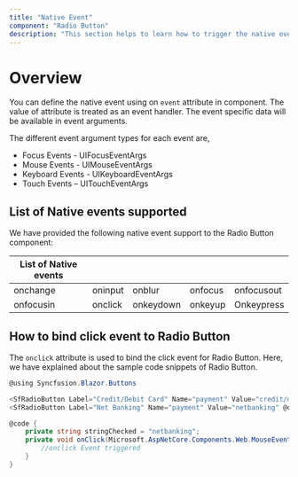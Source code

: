 ```yaml
---
title: "Native Event"
component: "Radio Button"
description: "This section helps to learn how to trigger the native events in ASP.NET Core Razor application"
---
```


# Overview

You can define the native event using on `event` attribute in component. The value of attribute is treated as an event handler. The event specific data will be available in event arguments.

The different event argument types for each event are,

* Focus Events - UIFocusEventArgs
* Mouse Events - UIMouseEventArgs
* Keyboard Events - UIKeyboardEventArgs
* Touch Events – UITouchEventArgs

## List of Native events supported

We have provided the following native event support to the Radio Button component:

| List of Native events |  |  | | |
| --- | --- | --- | --- | --- |
| onchange | oninput | onblur | onfocus | onfocusout |
|onfocusin|onclick|onkeydown|onkeyup|Onkeypress |

## How to bind click event to Radio Button

The `onclick` attribute is used to bind the click event for Radio Button. Here, we have explained about the sample code snippets of Radio Button.

```csharp
@using Syncfusion.Blazor.Buttons

<SfRadioButton Label="Credit/Debit Card" Name="payment" Value="credit/debit" @onclick="onClick" @bind-Checked="stringChecked"></SfRadioButton><br />
<SfRadioButton Label="Net Banking" Name="payment" Value="netbanking" @onclick="onClick" @bind-Checked="stringChecked"></SfRadioButton>

@code {
    private string stringChecked = "netbanking";
    private void onClick(Microsoft.AspNetCore.Components.Web.MouseEventArgs args){
        //onclick Event triggered
    }
}

```
